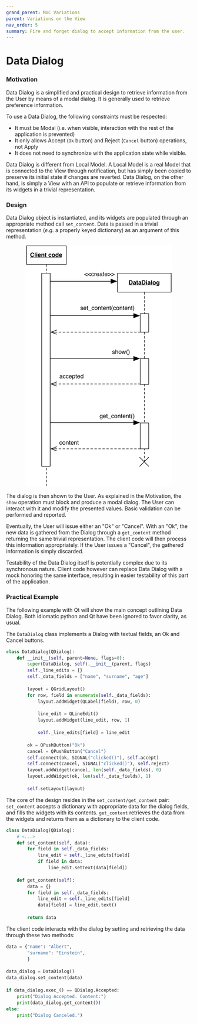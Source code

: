 ```yaml
---
grand_parent: MVC Variations
parent: Variations on the View
nav_order: 5
summary: Fire and forget dialog to accept information from the user.
---
```

# Data Dialog

### Motivation

Data Dialog is a simplified and practical design to retrieve information from the User
by means of a modal dialog. It is generally used to retrieve preference information.

To use a Data Dialog, the following constraints must be respected:

 - It must be Modal (i.e. when visible, interaction with the rest of the application is prevented)
 - It only allows Accept (``Ok`` button) and Reject (``Cancel`` button) operations, not Apply
 - It does not need to synchronize with the application state while visible.

Data Dialog is different from Local Model. A Local Model is a real Model that is 
connected to the View through notification, but has simply been copied to preserve 
its initial state if changes are reverted. Data Dialog, on the other hand, is simply 
a View with an API to populate or retrieve information from its widgets in
a trivial representation.

### Design

Data Dialog object is instantiated, and its widgets are populated through an 
appropriate method call ``set_content``. Data is passed in a trivial representation 
(*e.g.* a properly keyed dictionary) as an argument of this method.

<p align="center">
    <img src="images/data_dialog/data_dialog.png" width="400"/>
</p>

The dialog is then shown to the User. As explained in the Motivation, the ``show`` 
operation must block and produce a modal dialog. The User can interact with it
and modify the presented values. Basic validation can be performed and reported. 

Eventually, the User will issue either an "Ok" or "Cancel". With an "Ok", the new 
data is gathered from the Dialog through a ``get_content`` method returning the
same trivial representation. The client code will then process this 
information appropriately. If the User issues a "Cancel", the gathered information 
is simply discarded.

Testability of the Data Dialog itself is potentially complex due to its synchronous nature.
Client code however can replace Data Dialog with a mock honoring the same interface,
resulting in easier testability of this part of the application.


### Practical Example

The following example with Qt will show the main concept outlining Data Dialog.
Both idiomatic python and Qt have been ignored to favor clarity, as usual.

The ``DataDialog`` class implements a Dialog with textual fields, an Ok and Cancel buttons.

```python
class DataDialog(QDialog):
    def __init__(self, parent=None, flags=0):
        super(DataDialog, self).__init__(parent, flags)
        self._line_edits = {}
        self._data_fields = ["name", "surname", "age"]

        layout = QGridLayout()
        for row, field in enumerate(self._data_fields):
            layout.addWidget(QLabel(field), row, 0)

            line_edit = QLineEdit()
            layout.addWidget(line_edit, row, 1)

            self._line_edits[field] = line_edit

        ok = QPushButton("Ok")
        cancel = QPushButton("Cancel")
        self.connect(ok, SIGNAL("clicked()"), self.accept)
        self.connect(cancel, SIGNAL("clicked()"), self.reject)
        layout.addWidget(cancel, len(self._data_fields), 0)
        layout.addWidget(ok, len(self._data_fields), 1)

        self.setLayout(layout)
```

The core of the design resides in the ``set_content/get_content`` pair:
``set_content`` accepts a dictionary with appropriate data for the dialog
fields, and fills the widgets with its contents. ``get_content`` retrieves
the data from the widgets and returns them as a dictionary to the client code.

```python
class DataDialog(QDialog):
    # <...>
    def set_content(self, data):
        for field in self._data_fields:
            line_edit = self._line_edits[field]
            if field in data:
                line_edit.setText(data[field])

    def get_content(self):
        data = {}
        for field in self._data_fields:
            line_edit = self._line_edits[field]
            data[field] = line_edit.text()

        return data
```

The client code interacts with the dialog by setting and retrieving the
data through these two methods:

```python
data = {"name": "Albert",
        "surname": "Einstein",
        }

data_dialog = DataDialog()
data_dialog.set_content(data)

if data_dialog.exec_() == QDialog.Accepted:
    print("Dialog Accepted. Content:")
    print(data_dialog.get_content())
else:
    print("Dialog Canceled.")
```


